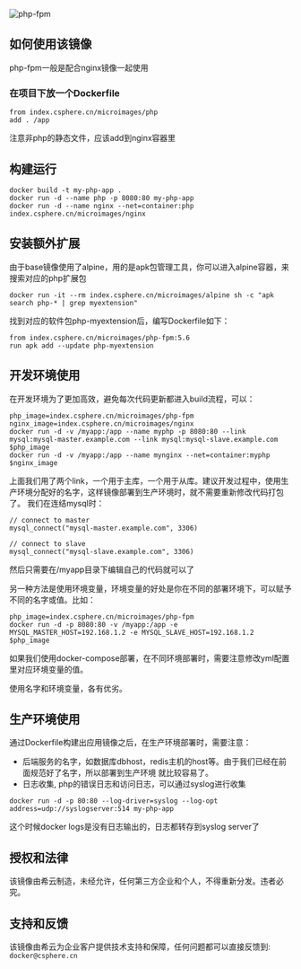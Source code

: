 ![php-fpm](https://csphere.cn/assets/d7b34ab5-5bfe-4909-aba1-17dc23a570fc)

## 如何使用该镜像

php-fpm一般是配合nginx镜像一起使用

### 在项目下放一个Dockerfile
```
from index.csphere.cn/microimages/php
add . /app
```

注意非php的静态文件，应该add到nginx容器里

## 构建运行
```
docker build -t my-php-app .
docker run -d --name php -p 8080:80 my-php-app
docker run -d --name nginx --net=container:php index.csphere.cn/microimages/nginx
```

## 安装额外扩展
由于base镜像使用了alpine，用的是apk包管理工具，你可以进入alpine容器，来搜索对应的php扩展包

```
docker run -it --rm index.csphere.cn/microimages/alpine sh -c "apk search php-* | grep myextension"
```

找到对应的软件包php-myextension后，编写Dockerfile如下：

```
from index.csphere.cn/microimages/php-fpm:5.6
run apk add --update php-myextension
```

## 开发环境使用
在开发环境为了更加高效，避免每次代码更新都进入build流程，可以：

```
php_image=index.csphere.cn/microimages/php-fpm
nginx_image=index.csphere.cn/microimages/nginx
docker run -d -v /myapp:/app --name myphp -p 8080:80 --link mysql:mysql-master.example.com --link mysql:mysql-slave.example.com $php_image
docker run -d -v /myapp:/app --name mynginx --net=container:myphp $nginx_image
```

上面我们用了两个link，一个用于主库，一个用于从库。建议开发过程中，使用生产环境分配好的名字，这样镜像部署到生产环境时，就不需要重新修改代码打包了。
我们在连结mysql时：

```
// connect to master
mysql_connect("mysql-master.example.com", 3306)

// connect to slave
mysql_connect("mysql-slave.example.com", 3306)
```
然后只需要在/myapp目录下编辑自己的代码就可以了

另一种方法是使用环境变量，环境变量的好处是你在不同的部署环境下，可以赋予不同的名字或值。比如：

```
php_image=index.csphere.cn/microimages/php-fpm
docker run -d -p 8080:80 -v /myapp:/app -e MYSQL_MASTER_HOST=192.168.1.2 -e MYSQL_SLAVE_HOST=192.168.1.2 $php_image
```
如果我们使用docker-compose部署，在不同环境部署时，需要注意修改yml配置里对应环境变量的值。

使用名字和环境变量，各有优劣。

## 生产环境使用
通过Dockerfile构建出应用镜像之后，在生产环境部署时，需要注意：

- 后端服务的名字，如数据库dbhost，redis主机的host等。由于我们已经在前面规范好了名字，所以部署到生产环境 就比较容易了。
- 日志收集, php的错误日志和访问日志，可以通过syslog进行收集

```
docker run -d -p 80:80 --log-driver=syslog --log-opt address=udp://syslogserver:514 my-php-app
```
这个时候docker logs是没有日志输出的，日志都转存到syslog server了

## 授权和法律

该镜像由希云制造，未经允许，任何第三方企业和个人，不得重新分发。违者必究。

## 支持和反馈

该镜像由希云为企业客户提供技术支持和保障，任何问题都可以直接反馈到: `docker@csphere.cn`

